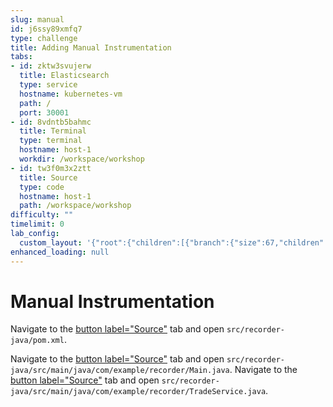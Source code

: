 ```yaml
---
slug: manual
id: j6ssy89xmfq7
type: challenge
title: Adding Manual Instrumentation
tabs:
- id: zktw3svujerw
  title: Elasticsearch
  type: service
  hostname: kubernetes-vm
  path: /
  port: 30001
- id: 8vdntb5bahmc
  title: Terminal
  type: terminal
  hostname: host-1
  workdir: /workspace/workshop
- id: tw3f0m3x2ztt
  title: Source
  type: code
  hostname: host-1
  path: /workspace/workshop
difficulty: ""
timelimit: 0
lab_config:
  custom_layout: '{"root":{"children":[{"branch":{"size":67,"children":[{"leaf":{"tabs":["zktw3svujerw","tw3f0m3x2ztt"],"activeTabId":"zktw3svujerw","size":82}},{"leaf":{"tabs":["8vdntb5bahmc"],"activeTabId":"8vdntb5bahmc","size":15}}]}},{"leaf":{"tabs":["assignment"],"activeTabId":"assignment","size":31}}],"orientation":"Horizontal"}}'
enhanced_loading: null
---
```

# Manual Instrumentation

Navigate to the [button label="Source"](tab-2) tab and open `src/recorder-java/pom.xml`.

Navigate to the [button label="Source"](tab-2) tab and open `src/recorder-java/src/main/java/com/example/recorder/Main.java`.
Navigate to the [button label="Source"](tab-2) tab and open `src/recorder-java/src/main/java/com/example/recorder/TradeService.java`.
